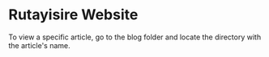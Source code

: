 # Rutayisire Website

To view a specific article, go to the blog folder and locate the directory with the article's name.  
